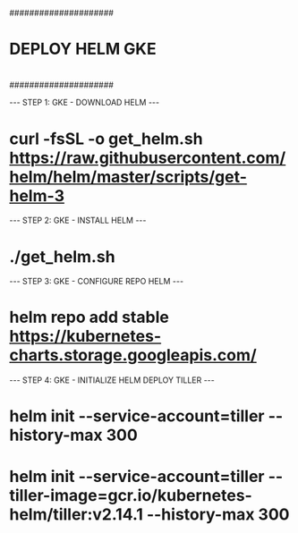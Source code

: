 #####################
#                   #
#  DEPLOY HELM GKE  #
#                   #
#####################

--- STEP 1: GKE - DOWNLOAD HELM ---
# curl -fsSL -o get_helm.sh https://raw.githubusercontent.com/helm/helm/master/scripts/get-helm-3

--- STEP 2: GKE - INSTALL HELM ---
# ./get_helm.sh

--- STEP 3: GKE - CONFIGURE REPO HELM ---
# helm repo add stable https://kubernetes-charts.storage.googleapis.com/

--- STEP 4: GKE - INITIALIZE HELM DEPLOY TILLER ---
# helm init --service-account=tiller --history-max 300
# helm init --service-account=tiller --tiller-image=gcr.io/kubernetes-helm/tiller:v2.14.1 --history-max 300
